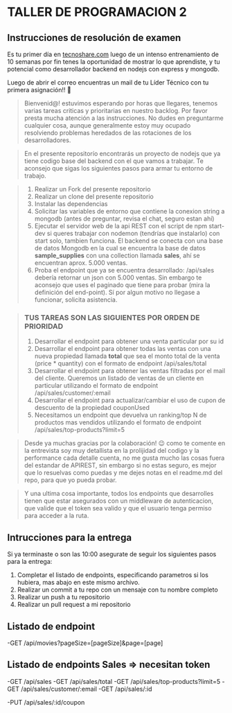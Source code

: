 # TALLER DE PROGRAMACION 2

## Instrucciones de resolución de examen

Es tu primer día en [tecnoshare.com](http://tecnoshare.com) luego de un intenso entrenamiento de 10 semanas por fin tenes la oportunidad de mostrar lo que aprendiste, y tu potencial como desarrollador backend en nodejs con express y mongodb.

Luego de abrir el correo encuentras un mail de tu Líder Técnico con tu primera asignación!! 💪

> Bienvenid@! estuvimos esperando por horas que llegares, tenemos varias tareas criticas y prioritarias en nuestro backlog. Por favor presta mucha atención a las instrucciones. No dudes en preguntarme cualquier cosa, aunque generalmente estoy muy ocupado resolviendo problemas heredados de las rotaciones de los desarrolladores.

> En el presente repositorío encontrarás un proyecto de nodejs que ya tiene codigo base del backend con el que vamos a trabajar. Te aconsejo que sigas los siguientes pasos para armar tu entorno de trabajo.

> 1. Realizar un Fork del presente repositorio
> 2. Realizar un clone del presente repositorio
> 3. Instalar las dependencias
> 4. Solicitar las variables de entorno que contiene la conexion string a mongodb (antes de preguntar, revisa el chat, seguro estan ahí)
> 5. Ejecutar el servidor web de la api REST con el script de npm start-dev si queres trabajar con nodemon (tendrías que instalarlo) con start solo, tambien funciona.
>    El backend se conecta con una base de datos Mongodb en la cual se encuentra la base de datos **sample_supplies** con una collection llamada **sales**, ahí se encuentran aprox. 5.000 ventas.
> 6. Proba el endpoint que ya se encuentra desarrollado: /api/sales debería retornar un json con 5.000 ventas. Sin embargo te aconsejo que uses el paginado que tiene para probar (mira la definición del end-point). Sí por algun motivo no llegase a funcionar, solicita asistencia.

> ### TUS TAREAS SON LAS SIGUIENTES POR ORDEN DE PRIORIDAD
>
> 1. Desarrollar el endpoint para obtener una venta particular por su id
> 2. Desarrollar el endpoint para obtener todas las ventas con una nueva propiedad llamada **total** que sea el monto total de la venta (price * quantity) con el formato de endpoint /api/sales/total
> 3. Desarrollar el endpoint para obtener las ventas filtradas por el mail del cliente. Queremos un listado de ventas de un cliente en particular utilizando el formato de endpoint /api/sales/customer/:email
> 4. Desarrollar el endpoint para actualizar/cambiar el uso de cupon de descuento de la propiedad couponUsed
> 5. Necesitamos un endpoint que devuelva un ranking/top N de productos mas vendidos utilizando el formato de endpoint /api/sales/top-products?limit=5 

>
> Desde ya muchas gracias por la colaboración! 😉 como te comente en la entrevista soy muy detallista en la prolijidad del codigo y la performance cada detalle cuenta, no me gusta mucho las cosas fuera del estandar de APIREST, sin embargo si no estas seguro, es mejor que lo resuelvas como puedas y me dejes notas en el readme.md del repo, para que yo pueda probar.

> Y una ultima cosa importante, todos los endpoints que desarrolles tienen que estar asegurados con un middleware de autenticacion, que valide que el token sea valido y que el usuario tenga permiso para acceder a la ruta.

## Intrucciones para la entrega

Si ya terminaste o son las 10:00 asegurate de seguir los siguientes pasos para la entrega:

1. Completar el listado de endpoints, especificando parametros si los hubiera, mas abajo en este mismo archivo.
2. Realizar un commit a tu repo con un mensaje con tu nombre completo
3. Realizar un push a tu repositorio
4. Realizar un pull request a mi repositorio

## Listado de endpoint

-GET /api/movies?pageSize=[pageSize]&page=[page]

## Listado de endpoints Sales => necesitan token
-GET /api/sales
-GET /api/sales/total
-GET /api/sales/top-products?limit=5
-GET /api/sales/customer/:email
-GET /api/sales/:id

-PUT /api/sales/:id/coupon